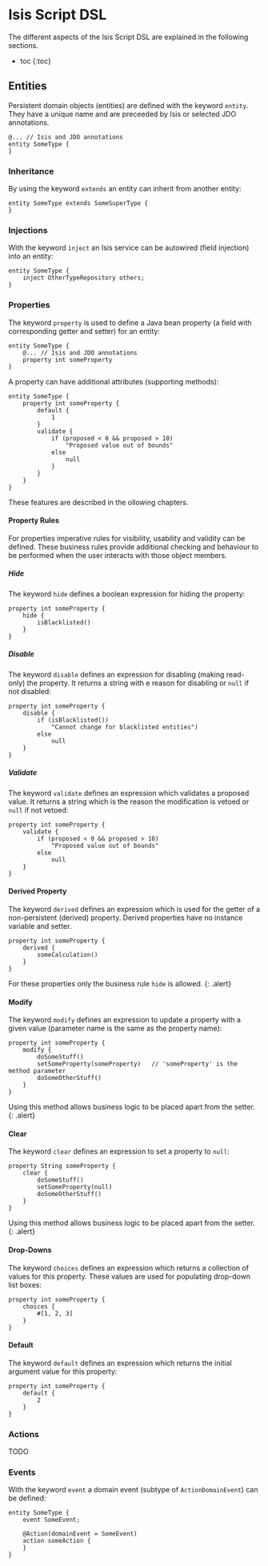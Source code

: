 # Isis Script DSL

The different aspects of the Isis Script DSL are explained in the following sections.  

* toc
{:toc}


## Entities

Persistent domain objects (entities) are defined with the keyword `entity`. They have a unique name and are preceeded by Isis or selected JDO annotations.

	@... // Isis and JDO annotations 
	entity SomeType {
	}


### Inheritance

By using the keyword `extends` an entity can inherit from another entity:

	entity SomeType extends SomeSuperType {
	}


### Injections

With the keyword `inject` an Isis service can be autowired (field injection) into an entity:

	entity SomeType {
		inject OtherTypeRepository others;
	}


### Properties

The keyword `property` is used to define a Java bean property (a field with corresponding getter and setter) for an entity:

	entity SomeType {
		@... // Isis and JDO annotations 
		property int someProperty
	}

A property can have additional attributes (supporting methods):

	entity SomeType {
		property int someProperty {
			default {
				1
			}
			validate {
				if (proposed < 0 && proposed > 10)
					"Proposed value out of bounds"
				else
					null
				}
			}
		}
	}

These features are described in the ollowing chapters.


#### Property Rules

For properties imperative rules for visibility, usability and validity can be defined. These business rules provide additional checking and behaviour to be performed when the user interacts with those object members.


##### Hide

The keyword `hide` defines a boolean expression for hiding the property:

	property int someProperty {
		hide {
			isBlacklisted()
		}
	}


##### Disable

The keyword `disable` defines an expression for disabling (making read-only) the property. It returns a string with e reason for disabling or `null` if not disabled:

	property int someProperty {
		disable {
			if (isBlacklisted())
				"Cannot change for blacklisted entities")
			else
				null
		}
	}


##### Validate

The keyword `validate` defines an expression which validates a proposed value. It returns a string which is the reason the modification is vetoed or `null` if not vetoed:

	property int someProperty {
		validate {
			if (proposed < 0 && proposed > 10)
				"Proposed value out of bounds"
			else
				null
		}
	}


#### Derived Property

The keyword `derived` defines an expression which is used for the getter of a non-persistent (derived) property. Derived properties have no instance variable and setter.

	property int someProperty {
		derived {
			someCalculation()
		}
	}

For these properties only the business rule `hide` is allowed.
{: .alert}


#### Modify

The keyword `modify` defines an expression to update a property with a given value (parameter name is the same as the property name):

	property int someProperty {
		modify {
			doSomeStuff()
			setSomeProperty(someProperty)	// 'someProperty' is the method parameter
			doSomeOtherStuff()
		}
	}


Using this method allows business logic to be placed apart from the setter.
{: .alert}


#### Clear

The keyword `clear` defines an expression to set a property to `null`:

	property String someProperty {
		clear {
			doSomeStuff()
			setSomeProperty(null)
			doSomeOtherStuff()
		}
	}


Using this method allows business logic to be placed apart from the setter.
{: .alert}


#### Drop-Downs

The keyword `choices` defines an expression which returns a collection of values for this property. These values are used for populating drop-down list boxes:

	property int someProperty {
		choices {
			#[1, 2, 3]
		}
	}


#### Default

The keyword `default` defines an expression which returns the initial argument value for this property:

	property int someProperty {
		default {
			2
		}
	}


### Actions

TODO


### Events

With the keyword `event` a domain event (subtype of `ActionDomainEvent`) can be defined: 

	entity SomeType {
		event SomeEvent;

		@Action(domainEvent = SomeEvent)
		action someAction {
		}
	}
